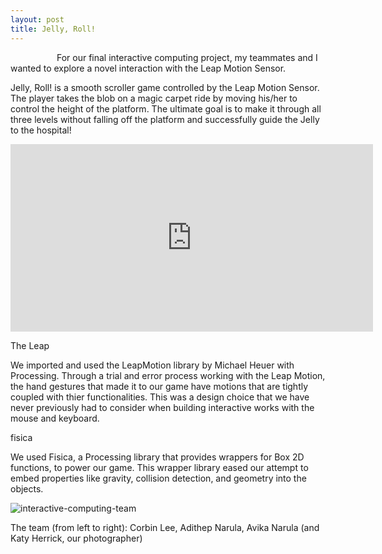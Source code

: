 ```yaml
---
layout: post
title: Jelly, Roll!
---
```


<p>
	&emsp;&emsp;&emsp;&emsp;&emsp; For our final interactive computing project, my teammates and I wanted to explore a novel interaction with the Leap Motion Sensor. 
</p>
<p>
	Jelly, Roll! is a smooth scroller game controlled by the Leap Motion Sensor. The player takes the blob on a magic carpet ride by moving his/her to control the height of the platform. The ultimate goal is to make it through all three levels without falling off the platform and successfully guide the Jelly to the hospital! 
</p>
<p> </p>
<p> </p>
<div class = "jelly_roll_video"> 
	<iframe src="https://player.vimeo.com/video/150046743" width="580" height="300" frameborder="0" webkitallowfullscreen mozallowfullscreen allowfullscreen></iframe>
</div>
<p> </p>
<p class = "jelly_roll_sub">
	The Leap
</p>
<p> 
	We imported and used the LeapMotion library by Michael Heuer with Processing. Through a trial and error process working with the Leap Motion, the hand gestures that made it to our game have motions that are tightly coupled with thier functionalities. This was a design choice that we have never previously had to consider when building interactive works with the mouse and keyboard. 
</p>
<p></p>
<p class = "jelly_roll_sub">
	fisica
</p>
<p>
	We used Fisica, a Processing library that provides wrappers for Box 2D functions, to power our game. This wrapper library eased our attempt to embed properties like gravity, collision detection, and geometry into the objects. 
</p>

<div class = "team_pic"> 
	<img align="center" src = "team.JPG" alt = "interactive-computing-team">
</div>

<p>The team (from left to right): Corbin Lee, Adithep Narula, Avika Narula (and Katy Herrick, our photographer)</p>


	
